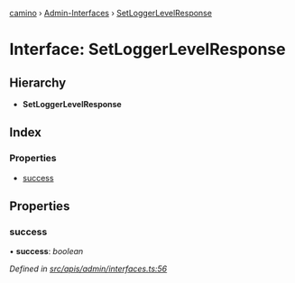 [camino](../README.md) › [Admin-Interfaces](../modules/admin_interfaces.md) › [SetLoggerLevelResponse](admin_interfaces.setloggerlevelresponse.md)

# Interface: SetLoggerLevelResponse

## Hierarchy

* **SetLoggerLevelResponse**

## Index

### Properties

* [success](admin_interfaces.setloggerlevelresponse.md#success)

## Properties

###  success

• **success**: *boolean*

*Defined in [src/apis/admin/interfaces.ts:56](https://github.com/chain4travel/caminojs/blob/ca67b81/src/apis/admin/interfaces.ts#L56)*
